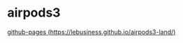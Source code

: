 # airpods3

[github-pages (https://lebusiness.github.io/airpods3-land/)](https://lebusiness.github.io/airpods3-land/)
